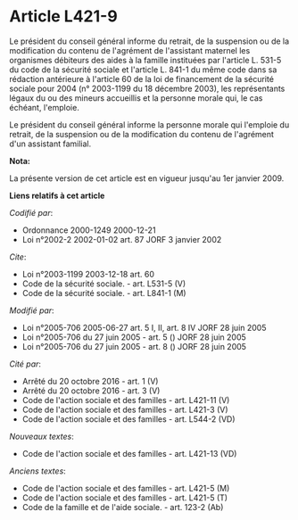 # Article L421-9

Le président du conseil général informe du retrait, de la suspension ou de la modification du contenu de l'agrément de
l'assistant maternel les organismes débiteurs des aides à la famille instituées par l'article L. 531-5 du code de la sécurité
sociale et l'article L. 841-1 du même code dans sa rédaction antérieure à l'article 60 de la loi de financement de la
sécurité sociale pour 2004 (n° 2003-1199 du 18 décembre 2003), les représentants légaux du ou des mineurs accueillis et la
personne morale qui, le cas échéant, l'emploie.

Le président du conseil général informe la personne morale qui l'emploie du retrait, de la suspension ou de la modification
du contenu de l'agrément d'un assistant familial.

**Nota:**

La présente version de cet article est en vigueur jusqu'au 1er janvier 2009.

**Liens relatifs à cet article**

_Codifié par_:

  - Ordonnance 2000-1249 2000-12-21
  - Loi n°2002-2 2002-01-02 art. 87 JORF 3 janvier 2002

_Cite_:

  - Loi n°2003-1199 2003-12-18 art. 60
  - Code de la sécurité sociale. - art. L531-5 (V)
  - Code de la sécurité sociale. - art. L841-1 (M)

_Modifié par_:

  - Loi n°2005-706 2005-06-27 art. 5 I, II, art. 8 IV JORF 28 juin 2005
  - Loi n°2005-706 du 27 juin 2005 - art. 5 () JORF 28 juin 2005
  - Loi n°2005-706 du 27 juin 2005 - art. 8 () JORF 28 juin 2005

_Cité par_:

  - Arrêté du 20 octobre 2016 - art. 1 (V)
  - Arrêté du 20 octobre 2016 - art. 3 (V)
  - Code de l'action sociale et des familles - art. L421-11 (V)
  - Code de l'action sociale et des familles - art. L421-3 (V)
  - Code de l'action sociale et des familles - art. L544-2 (VD)

_Nouveaux textes_:

  - Code de l'action sociale et des familles - art. L421-13 (VD)

_Anciens textes_:

  - Code de l'action sociale et des familles - art. L421-5 (M)
  - Code de l'action sociale et des familles - art. L421-5 (T)
  - Code de la famille et de l'aide sociale. - art. 123-2 (Ab)
